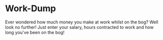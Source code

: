 # Work-Dump

Ever wondered how much money you make at work whilst on the bog? Well look no further! Just enter your salary, hours contracted to work and how long you've been on the bog!
